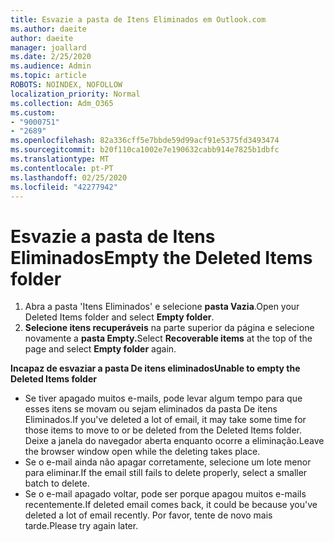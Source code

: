 ```yaml
---
title: Esvazie a pasta de Itens Eliminados em Outlook.com
ms.author: daeite
author: daeite
manager: joallard
ms.date: 2/25/2020
ms.audience: Admin
ms.topic: article
ROBOTS: NOINDEX, NOFOLLOW
localization_priority: Normal
ms.collection: Adm_O365
ms.custom:
- "9000751"
- "2689"
ms.openlocfilehash: 82a336cff5e7bbde59d99acf91e5375fd3493474
ms.sourcegitcommit: b20f110ca1002e7e190632cabb914e7825b1dbfc
ms.translationtype: MT
ms.contentlocale: pt-PT
ms.lasthandoff: 02/25/2020
ms.locfileid: "42277942"
---
```

# <a name="empty-the-deleted-items-folder"></a><span data-ttu-id="2b231-102">Esvazie a pasta de Itens Eliminados</span><span class="sxs-lookup"><span data-stu-id="2b231-102">Empty the Deleted Items folder</span></span>

1. <span data-ttu-id="2b231-103">Abra a pasta 'Itens Eliminados' e selecione **pasta Vazia**.</span><span class="sxs-lookup"><span data-stu-id="2b231-103">Open your Deleted Items folder and select **Empty folder**.</span></span>
2. <span data-ttu-id="2b231-104">**Selecione itens recuperáveis** na parte superior da página e selecione novamente a **pasta Empty.**</span><span class="sxs-lookup"><span data-stu-id="2b231-104">Select **Recoverable items** at the top of the page and select **Empty folder** again.</span></span>

<span data-ttu-id="2b231-105">**Incapaz de esvaziar a pasta De itens eliminados**</span><span class="sxs-lookup"><span data-stu-id="2b231-105">**Unable to empty the Deleted Items folder**</span></span>

- <span data-ttu-id="2b231-106">Se tiver apagado muitos e-mails, pode levar algum tempo para que esses itens se movam ou sejam eliminados da pasta De itens Eliminados.</span><span class="sxs-lookup"><span data-stu-id="2b231-106">If you've deleted a lot of email, it may take some time for those items to move to or be deleted from the Deleted Items folder.</span></span> <span data-ttu-id="2b231-107">Deixe a janela do navegador aberta enquanto ocorre a eliminação.</span><span class="sxs-lookup"><span data-stu-id="2b231-107">Leave the browser window open while the deleting takes place.</span></span>
- <span data-ttu-id="2b231-108">Se o e-mail ainda não apagar corretamente, selecione um lote menor para eliminar.</span><span class="sxs-lookup"><span data-stu-id="2b231-108">If the email still fails to delete properly, select a smaller batch to delete.</span></span>
- <span data-ttu-id="2b231-109">Se o e-mail apagado voltar, pode ser porque apagou muitos e-mails recentemente.</span><span class="sxs-lookup"><span data-stu-id="2b231-109">If deleted email comes back, it could be because you've deleted a lot of email recently.</span></span> <span data-ttu-id="2b231-110">Por favor, tente de novo mais tarde.</span><span class="sxs-lookup"><span data-stu-id="2b231-110">Please try again later.</span></span>